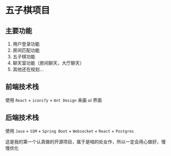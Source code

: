 # 五子棋项目

## 主要功能

1. 用户登录功能
2. 房间匹配功能
3. 五子棋功能
4. 聊天室功能（房间聊天，大厅聊天）
5. 其他还在规划...

## 前端技术栈

使用 `React` + `iconify` + `Ant Design` 来画 ui 界面

## 后端技术栈

使用 `Java` + `SSM` + `Spring Boot` + `Websocket` + `React` + `Postgres`

这是我的第一个认真做的开源项目，属于是咱的处女作，所以一定会用心做好，慢慢优化
